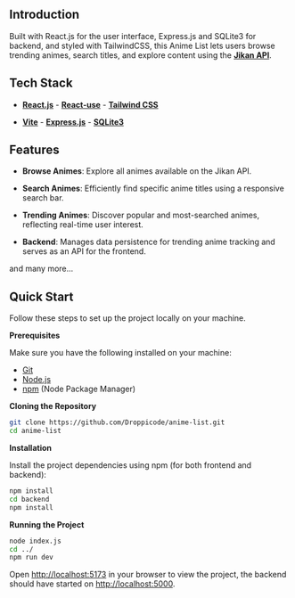 ## <a name="introduction">Introduction</a>

Built with React.js for the user interface, Express.js and SQLite3 for backend, and styled with TailwindCSS, this Anime List lets users browse trending animes, search titles, and explore content using the **[Jikan API](https://jikan.moe/)**.

## <a name="tech-stack">Tech Stack</a>

- **[React.js](https://react.dev/)** - **[React-use](https://github.com/streamich/react-use)** - **[Tailwind CSS](https://tailwindcss.com/)** 

- **[Vite](https://vite.dev/)** - **[Express.js](https://expressjs.com/pt-br/)** - **[SQLite3](https://www.npmjs.com/package/sqlite3)**


## <a name="features">Features</a>

- **Browse Animes**: Explore all animes available on the Jikan API.

- **Search Animes**: Efficiently find specific anime titles using a responsive search bar.

- **Trending Animes**: Discover popular and most-searched animes, reflecting real-time user interest.

- **Backend**: Manages data persistence for trending anime tracking and serves as an API for the frontend.

and many more...

## <a name="quick-start">Quick Start</a>

Follow these steps to set up the project locally on your machine.

**Prerequisites**

Make sure you have the following installed on your machine:

- [Git](https://git-scm.com/)
- [Node.js](https://nodejs.org/en)
- [npm](https://www.npmjs.com/) (Node Package Manager)

**Cloning the Repository**

```bash
git clone https://github.com/Droppicode/anime-list.git
cd anime-list
```

**Installation**

Install the project dependencies using npm (for both frontend and backend):

```bash
npm install
cd backend
npm install
```

**Running the Project**

```bash
node index.js
cd ../
npm run dev
```

Open [http://localhost:5173](http://localhost:5173) in your browser to view the project, the backend should have started on [http://localhost:5000](http://localhost:5000).